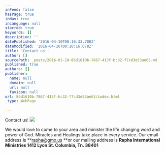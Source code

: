 ```yaml
---
inFeed: false
hasPage: true
inNav: true
inLanguage: null
starred: true
keywords: []
description: ''
datePublished: '2016-04-10T00:10:33.700Z'
dateModified: '2016-04-10T00:10:16.678Z'
title: 'Contact us!'
author: []
sourcePath: _posts/2016-03-10-86d1610b-7867-413f-bc32-f7cd3e53ae63.md
published: true
authors: []
publisher:
  name: null
  domain: null
  url: null
  favicon: null
url: 86d1610b-7867-413f-bc32-f7cd3e53ae63/index.html
_type: WebPage

---
```

Contact us!
![](https://the-grid-user-content.s3-us-west-2.amazonaws.com/cf8ef779-cbe6-434a-80db-673fe800e5f4.jpg)

We would love to come to your area and minister the life changing word and power of God. Miracles and Healings take place in every service. Our email address is **rapha@gmx.us **or our mailing address is **Rapha International Ministries 1412 Lyon St. Columbia, Tn. 38401**